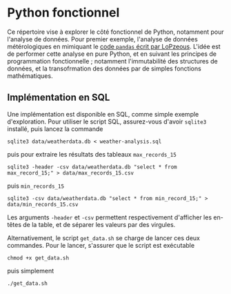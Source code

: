 # Python fonctionnel

Ce répertoire vise à explorer le côté fonctionnel de Python, notamment pour l'analyse de données.
Pour premier exemple, l'analyse de données métérologiques en mimiquant le [code `pandas` écrit par LoPzeous](https://github.com/LoPezous/Weather-analysis).
L'idée est de performer cette analyse en pure Python, et en suivant les principes de programmation fonctionnelle ; notamment l'immutabilité des structures de
données, et la transofrmation des données par de simples fonctions mathématiques.

## Implémentation en SQL

Une implémentation est disponible en SQL, comme simple exemple d'exploration. Pour utiliser le script SQL, assurez-vous d'avoir `sqlite3` installé, puis
lancez la commande

```console
sqlite3 data/weatherdata.db < weather-analysis.sql
``````

puis pour extraire les résultats des tableaux `max_records_15`

```console
sqlite3 -header -csv data/weatherdata.db "select * from max_record_15;" > data/max_records_15.csv
``````

puis `min_records_15`

```console
sqlite3 -csv data/weatherdata.db "select * from min_record_15;" > data/min_records_15.csv
``````

Les arguments `-header` et `-csv` permettent respectivement d'afficher les en-têtes de la table, et de séparer les valeurs par des virgules.

Alternativement, le script `get_data.sh` se charge de lancer ces deux commandes. Pour le lancer, s'assurer que le script est exécutable

```console
chmod +x get_data.sh
````

puis simplement

```console
./get_data.sh
````
